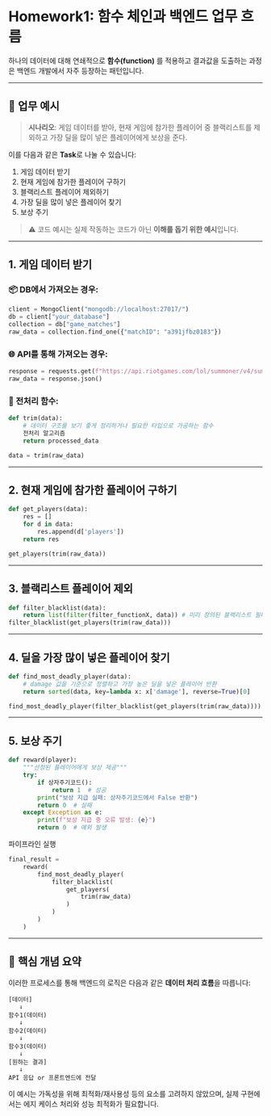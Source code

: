 # Homework1: 함수 체인과 백엔드 업무 흐름

하나의 데이터에 대해 연쇄적으로 **함수(function)** 를 적용하고 결과값을 도출하는 과정은 백엔드 개발에서 자주 등장하는 패턴입니다.

---

## 💼 업무 예시

> **시나리오**: 게임 데이터를 받아, 현재 게임에 참가한 플레이어 중 블랙리스트를 제외하고 가장 딜을 많이 넣은 플레이어에게 보상을 준다.

이를 다음과 같은 **Task**로 나눌 수 있습니다:

1. 게임 데이터 받기
2. 현재 게임에 참가한 플레이어 구하기
3. 블랙리스트 플레이어 제외하기
4. 가장 딜을 많이 넣은 플레이어 찾기
5. 보상 주기

> ⚠️ 코드 예시는 실제 작동하는 코드가 아닌 **이해를 돕기 위한 예시**입니다.

---
## 1. 게임 데이터 받기

### 📦 DB에서 가져오는 경우:

```python
client = MongoClient("mongodb://localhost:27017/")
db = client["your_database"]
collection = db["game_matches"]
raw_data = collection.find_one({"matchID": "a391jfbz0183"})
```
### 🌐 API를 통해 가져오는 경우:

```python
response = requests.get(f"https://api.riotgames.com/lol/summoner/v4/summoners/by-name/{summoner_name}", headers=HEADERS)
raw_data = response.json()
```

### 🔧 전처리 함수:
```python
def trim(data):
    # 데이터 구조를 보기 좋게 정리하거나 필요한 타입으로 가공하는 함수
    전처리 알고리즘
    return processed_data

data = trim(raw_data)
```
---

## 2. 현재 게임에 참가한 플레이어 구하기

```python
def get_players(data):
    res = []
    for d in data:
        res.append(d['players'])
    return res

get_players(trim(raw_data))
```

---

## 3. 블랙리스트 플레이어 제외
```python
def filter_blacklist(data):
    return list(filter(filter_functionX, data)) # 미리 정의된 블랙리스트 필터 사용
filter_blacklist(get_players(trim(raw_data)))
```    
---
## 4. 딜을 가장 많이 넣은 플레이어 찾기

```python
def find_most_deadly_player(data):
    # damage 값을 기준으로 정렬하고 가장 높은 딜을 넣은 플레이어 반환
    return sorted(data, key=lambda x: x['damage'], reverse=True)[0]

find_most_deadly_player(filter_blacklist(get_players(trim(raw_data))))
```  
---

## 5. 보상 주기
```python
def reward(player):
    """선정된 플레이어에게 보상 제공"""
    try:
        if 상자주기코드():
            return 1  # 성공
        print("보상 지급 실패: 상자주기코드에서 False 반환")
        return 0  # 실패
    except Exception as e:
        print(f"보상 지급 중 오류 발생: {e}")
        return 0  # 예외 발생
```       
파이프라인 실행
```python
final_result = 
    reward(
        find_most_deadly_player(
            filter_blacklist(
                get_players(
                    trim(raw_data)
                )
            )
        )
    )
```
---

## 🧠 핵심 개념 요약

이러한 프로세스를 통해 백엔드의 로직은 다음과 같은 **데이터 처리 흐름**을 따릅니다:

```
[데이터]
   ↓
함수1(데이터)
   ↓
함수2(데이터)
   ↓
함수3(데이터)
   ↓
[원하는 결과]
   ↓
API 응답 or 프론트엔드에 전달
```
이 예시는 가독성을 위해 최적화/재사용성 등의 요소를 고려하지 않았으며, 실제 구현에서는 에지 케이스 처리와 성능 최적화가 필요합니다.